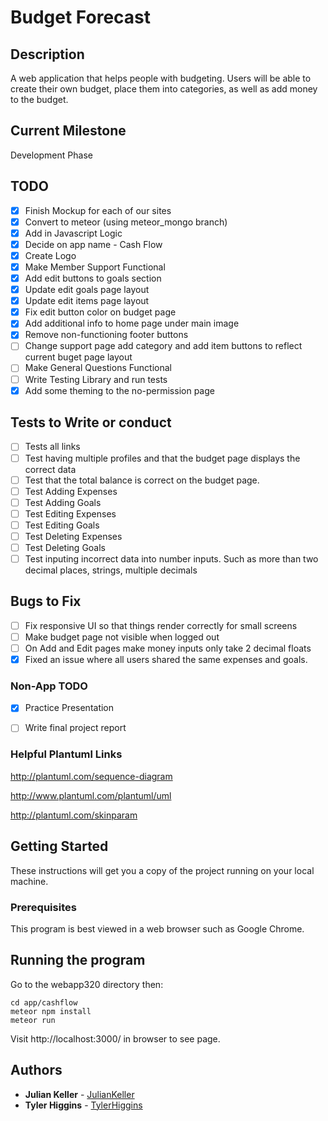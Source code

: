 # Budget Forecast
## Description
A web application that helps people with budgeting.  Users will be able to create their own budget, place them into categories, as well as add money to the budget.


## Current Milestone
Development Phase

## TODO
- [x] Finish Mockup for each of our sites
- [x] Convert to meteor (using meteor_mongo branch)
- [x] Add in Javascript Logic
- [x] Decide on app name - Cash Flow
- [x] Create Logo
- [x] Make Member Support Functional
- [x] Add edit buttons to goals section
- [x] Update edit goals page layout
- [x] Update edit items page layout
- [x] Fix edit button color on budget page
- [x] Add additional info to home page under main image
- [x] Remove non-functioning footer buttons 
- [ ] Change support page add category and add item buttons to reflect current buget page layout
- [ ] Make General Questions Functional
- [ ] Write Testing Library and run tests
- [x] Add some theming to the no-permission page

## Tests to Write or conduct
- [ ] Tests all links
- [ ] Test having multiple profiles and that the budget page displays the correct data
- [ ] Test that the total balance is correct on the budget page.
- [ ] Test Adding Expenses
- [ ] Test Adding Goals
- [ ] Test Editing Expenses
- [ ] Test Editing Goals
- [ ] Test Deleting Expenses
- [ ] Test Deleting Goals
- [ ] Test inputing incorrect data into number inputs. Such as more than two decimal places, strings, multiple decimals

## Bugs to Fix
- [ ] Fix responsive UI so that things render correctly for small screens
- [ ] Make budget page not visible when logged out
- [ ] On Add and Edit pages make money inputs only take 2 decimal floats
- [x] Fixed an issue where all users shared the same expenses and goals.

### Non-App TODO
- [x] Practice Presentation
- [ ] Write final project report


### Helpful Plantuml Links
http://plantuml.com/sequence-diagram

http://www.plantuml.com/plantuml/uml

http://plantuml.com/skinparam

## Getting Started

These instructions will get you a copy of the project running on your local machine.

### Prerequisites

This program is best viewed in a web browser such as Google Chrome.

## Running the program

Go to the webapp320 directory then:<br/>
```
cd app/cashflow
meteor npm install
meteor run
```

Visit http://localhost:3000/ in browser to see page.
## Authors

* **Julian Keller**  - [JulianKeller](https://github.com/JulianKeller)
* **Tyler Higgins**  - [TylerHiggins](https://github.com/tylerhiggins)

